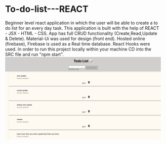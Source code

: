 # To-do-list---REACT
Beginner level react application in which the user will be able to create a to do list for an every day task.
This application is built with the help of REACT - JSX - HTML - CSS.
App has full CRUD functionality (Create,Read,Update & Delete).
Material-Ui was used for design (front end).
Hosted online (firebase),
Firebase is used as a Real time database.
React Hooks were used.
In order to run this project locally within your machine CD into the SRC file and run "npm start".
![](ScreenShot/react-todoApp.png)
